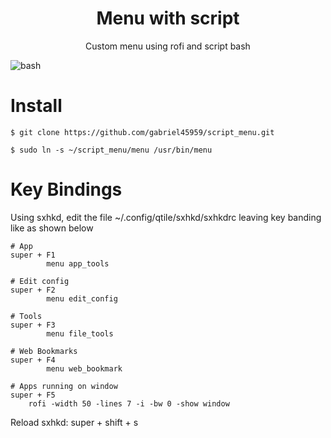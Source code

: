 <h1 align="center">Menu with script</h1>

<p align="center">Custom menu using rofi and script bash</p>

![bash](https://img.shields.io/static/v1?style=for-the-badge&label=Bash&message=script&color=green&logo=GNU%20Bash)&nbsp;

# Install
```
$ git clone https://github.com/gabriel45959/script_menu.git
```
```
$ sudo ln -s ~/script_menu/menu /usr/bin/menu
```

# Key Bindings
Using sxhkd, edit the file  ~/.config/qtile/sxhkd/sxhkdrc leaving key banding like as shown below 

```
# App
super + F1
        menu app_tools

# Edit config
super + F2
        menu edit_config

# Tools
super + F3
        menu file_tools

# Web Bookmarks
super + F4
        menu web_bookmark

# Apps running on window
super + F5
    rofi -width 50 -lines 7 -i -bw 0 -show window
```
Reload sxhkd: super + shift + s
